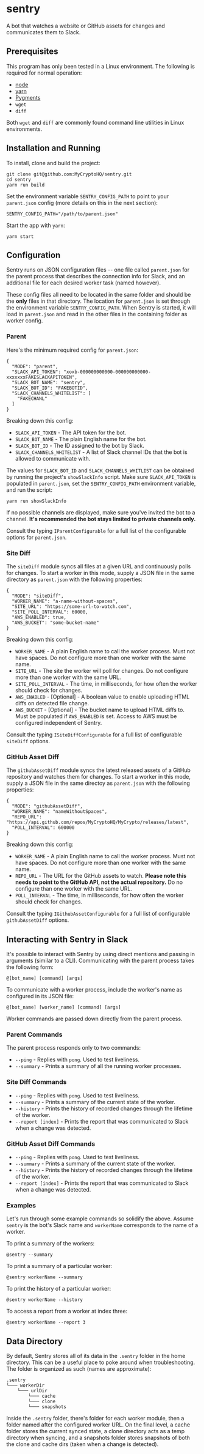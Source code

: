 # sentry

A bot that watches a website or GitHub assets for changes and communicates them to Slack.

## Prerequisites

This program has only been tested in a Linux environment. The following is required for normal operation:

* [node](https://nodejs.org/)
* [yarn](https://yarnpkg.com/)
* [Pygments](http://pygments.org/)
* `wget`
* `diff`

Both `wget` and `diff` are commonly found command line utilities in Linux environments.

## Installation and Running

To install, clone and build the project:

```
git clone git@github.com:MyCryptoHQ/sentry.git
cd sentry
yarn run build
```

Set the environment variable `SENTRY_CONFIG_PATH` to point to your `parent.json` config (more details on this in the next section):

```
SENTRY_CONFIG_PATH="/path/to/parent.json"
```

Start the app with `yarn`:

```
yarn start
```

## Configuration

Sentry runs on JSON configuration files -- one file called `parent.json` for the parent process that describes the connection info for Slack, and an additional file for each desired worker task (named however).

These config files all need to be located in the same folder and should be the **only** files in that directory. The location for `parent.json` is set through the environment variable `SENTRY_CONFIG_PATH`. When Sentry is started, it will load in `parent.json` and read in the other files in the containing folder as worker config.

### Parent

Here's the minimum required config for `parent.json`:

```
{
  "MODE": "parent",
  "SLACK_API_TOKEN": "xoxb-000000000000-000000000000-xxxxxxxFAKESLACKAPITOKEN",
  "SLACK_BOT_NAME": "sentry",
  "SLACK_BOT_ID": "FAKEBOTID",
  "SLACK_CHANNELS_WHITELIST": [
    "FAKECHANL"
  ]
}
```

Breaking down this config:

* `SLACK_API_TOKEN` - The API token for the bot.
* `SLACK_BOT_NAME` - The plain English name for the bot.
* `SLACK_BOT_ID` - The ID assigned to the bot by Slack.
* `SLACK_CHANNELS_WHITELIST` - A list of Slack channel IDs that the bot is allowed to communicate with.

The values for `SLACK_BOT_ID` and `SLACK_CHANNELS_WHITLIST` can be obtained by running the project's `showSlackInfo` script. Make sure `SLACK_API_TOKEN` is populated in `parent.json`, set the `SENTRY_CONFIG_PATH` environment variable, and run the script:

```
yarn run showSlackInfo
```

If no possible channels are displayed, make sure you've invited the bot to a channel. **It's recommended the bot stays limited to private channels only.**

Consult the typing `IParentConfigurable` for a full list of the configurable options for `parent.json`.

### Site Diff

The `siteDiff` module syncs all files at a given URL and continuously polls for changes. To start a worker in this mode, supply a JSON file in the same directory as `parent.json` with the following properties:

```
{
  "MODE": "siteDiff",
  "WORKER_NAME": "a-name-without-spaces",
  "SITE_URL": "https://some-url-to-watch.com",
  "SITE_POLL_INTERVAL": 60000,
  "AWS_ENABLED": true,
  "AWS_BUCKET": "some-bucket-name"
}
```

Breaking down this config:

* `WORKER_NAME` - A plain English name to call the worker process. Must not have spaces. Do not configure more than one worker with the same name.
* `SITE_URL` - The site the worker will poll for changes. Do not configure more than one worker with the same URL.
* `SITE_POLL_INTERVAL` - The time, in milliseconds, for how often the worker should check for changes.
* `AWS_ENABLED` - [Optional] - A boolean value to enable uploading HTML diffs on detected file change.
* `AWS_BUCKET` - [Optional] - The bucket name to upload HTML diffs to. Must be populated if `AWS_ENABLED` is set. Access to AWS must be configured independent of Sentry.

Consult the typing `ISiteDiffConfigurable` for a full list of configurable `siteDiff` options.

### GitHub Asset Diff

The `githubAssetDiff` module syncs the latest released assets of a GitHub repository and watches them for changes. To start a worker in this mode, supply a JSON file in the same directoy as `parent.json` with the following properties:

```
{
  "MODE": "githubAssetDiff",
  "WORKER_NAME": "nameWithoutSpaces",
  "REPO_URL": "https://api.github.com/repos/MyCryptoHQ/MyCrypto/releases/latest",
  "POLL_INTERVAL": 600000
}
```

Breaking down this config:

* `WORKER_NAME` - A plain English name to call the worker process. Must not have spaces. Do not configure more than one worker with the same name.
* `REPO_URL` - The URL for the GitHub assets to watch. **Please note this needs to point to the GitHub API, not the actual repository.** Do no configure than one worker with the same URL.
* `POLL_INTERVAL` - The time, in milliseconds, for how often the worker should check for changes.

Consult the typing `IGithubAssetConfigurable` for a full list of configurable `githubAssetDiff` options.

## Interacting with Sentry in Slack

It's possible to interact with Sentry by using direct mentions and passing in arguments (similar to a CLI). Communicating with the parent process takes the following form:

```
@[bot_name] [command] [args]
```

To communicate with a worker process, include the worker's name as configured in its JSON file:

```
@[bot_name] [worker_name] [command] [args]
```

Worker commands are passed down directly from the parent process.

### Parent Commands

The parent process responds only to two commands:

* `--ping` - Replies with `pong`. Used to test liveliness.
* `--summary` - Prints a summary of all the running worker processes.

### Site Diff Commands

* `--ping` - Replies with `pong`. Used to test liveliness.
* `--summary` - Prints a summary of the current state of the worker.
* `--history` - Prints the history of recorded changes through the lifetime of the worker.
* `--report [index]` - Prints the report that was communicated to Slack when a change was detected.

### GitHub Asset Diff Commands

* `--ping` - Replies with `pong`. Used to test liveliness.
* `--summary` - Prints a summary of the current state of the worker.
* `--history` - Prints the history of recorded changes through the lifetime of the worker.
* `--report [index]` - Prints the report that was communicated to Slack when a change was detected.

### Examples

Let's run through some example commands so solidify the above. Assume `sentry` is the bot's Slack name and `workerName` corresponds to the name of a worker.

To print a summary of the workers:

```
@sentry --summary
```

To print a summary of a particular worker:

```
@sentry workerName --summary
```

To print the history of a particular worker:

```
@sentry workerName --history
```

To access a report from a worker at index three:

```
@sentry workerName --report 3
```

## Data Directory

By default, Sentry stores all of its data in the `.sentry` folder in the home directory. This can be a useful place to poke around when troubleshooting. The folder is organized as such (names are approximate):

```
.sentry
└─── workerDir
    └─── urlDir
        └─── cache
        └─── clone
        └─── snapshots
```

Inside the `.sentry` folder, there's folder for each worker module, then a folder named after the configured worker URL. On the final level, a cache folder stores the current synced state, a clone directory acts as a temp directory when syncing, and a snapshots folder stores snapshots of both the clone and cache dirs (taken when a change is detected).
